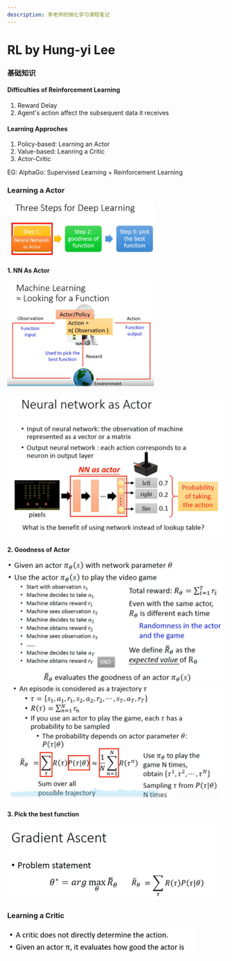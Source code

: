 ```yaml
---
description: 李老师的强化学习课程笔记
---
```


# RL by Hung-yi Lee

### 基础知识

#### Difficulties of Reinforcement Learning

1.  Reward Delay
2. Agent's action affect the subsequent data it receives

#### **Learning Approches**

1. Policy-based: Learning an Actor
2. Value-based: Leanring a Critic
3. Actor-Critic

EG: AlphaGo: Supervised Learning + Reinforcement Learning



### Learning a Actor

<img src="https://raw.githubusercontent.com/wang-piaoliang/gitbookimagerepo/master/haohaoxuexi/image-20200921170011430.png" width="340"/> 

#### 1. NN As Actor 

<img src="https://raw.githubusercontent.com/wang-piaoliang/gitbookimagerepo/master/haohaoxuexi/image-20200921170045645.png" style="zoom: 33%;" />

####  

<img src="https://raw.githubusercontent.com/wang-piaoliang/gitbookimagerepo/master/haohaoxuexi/image-20200921170410646.png" style="zoom: 50%;" /> 

#### 2. Goodness of Actor 

<img src="https://raw.githubusercontent.com/wang-piaoliang/gitbookimagerepo/master/haohaoxuexi/image-20200921170600541.png" style="zoom:50%;" />

<img src="https://raw.githubusercontent.com/wang-piaoliang/gitbookimagerepo/master/haohaoxuexi/image-20200921170640392.png" style="zoom:50%;" />

#### 3. Pick the best function

<img src="https://raw.githubusercontent.com/wang-piaoliang/gitbookimagerepo/master/haohaoxuexi/image-20200921170723046.png" style="zoom:50%;" />

### Learning a Critic

<img src="https://raw.githubusercontent.com/wang-piaoliang/gitbookimagerepo/master/haohaoxuexi/image-20200921170749675.png" style="zoom:50%;" />


